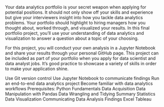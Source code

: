 Your data analytics portfolio is your secret weapon when applying for potential positions. It should not only show off your skills and experience but give your interviewers insight into how you tackle data analytics problems. Your portfolio should highlight to hiring managers how you thought about, worked through, and visualized your results. In this final portfolio project, you’ll use your understanding of data analytics and visualization to answer a question about a topic of your choosing.

For this project, you will conduct your own analysis in a Jupyter Notebook and share your results through your personal GitHub page. This project can be included as part of your portfolio when you apply for data scientist and data analyst jobs. It’s good practice to showcase a variety of skills in order to make your application shine.

Use Git version control
Use Jupyter Notebook to communicate findings
Run an end-to-end data analytics project
Become familiar with data analytics workflows
Prerequisites:
Python Fundamentals
Data Acquisition
Data Manipulation with Pandas
Data Wrangling and Tidying
Summary Statistics
Data Visualization
Communicating Data Analysis Findings
Excel
Tableau
